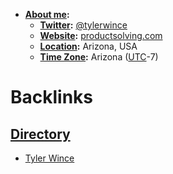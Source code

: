 - **[About me](<About me.md>):**
    - **[Twitter](<Twitter.md>):** [@tylerwince](https://twitter.com/tylerwince)
    - **[Website](<Website.md>):** [productsolving.com](productsolving.com)
    - **[Location](<Location.md>):** Arizona, USA
    - **[Time Zone](<Time Zone.md>):** Arizona ([UTC](<UTC.md>)-7)

# Backlinks
## [Directory](<Directory.md>)
- [Tyler Wince](<Tyler Wince.md>)


